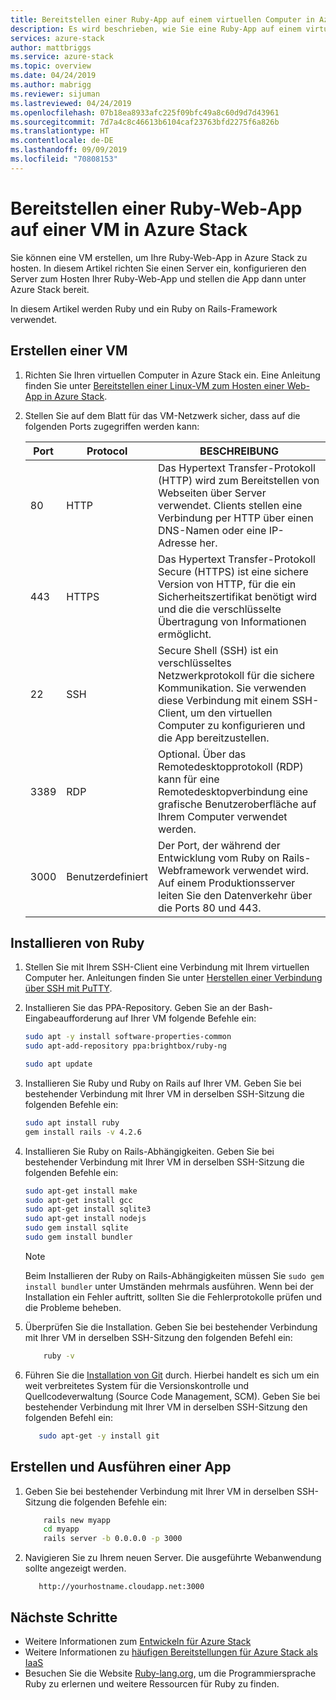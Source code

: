 ```yaml
---
title: Bereitstellen einer Ruby-App auf einem virtuellen Computer in Azure Stack | Microsoft-Dokumentation
description: Es wird beschrieben, wie Sie eine Ruby-App auf einem virtuellen Computer in Azure Stack bereitstellen.
services: azure-stack
author: mattbriggs
ms.service: azure-stack
ms.topic: overview
ms.date: 04/24/2019
ms.author: mabrigg
ms.reviewer: sijuman
ms.lastreviewed: 04/24/2019
ms.openlocfilehash: 07b18ea8933afc225f09bfc49a8c60d9d7d43961
ms.sourcegitcommit: 7d7a4c8c46613b6104caf23763bfd2275f6a826b
ms.translationtype: HT
ms.contentlocale: de-DE
ms.lasthandoff: 09/09/2019
ms.locfileid: "70808153"
---
```

# <a name="deploy-a-ruby-web-app-to-a-vm-in-azure-stack"></a>Bereitstellen einer Ruby-Web-App auf einer VM in Azure Stack

Sie können eine VM erstellen, um Ihre Ruby-Web-App in Azure Stack zu hosten. In diesem Artikel richten Sie einen Server ein, konfigurieren den Server zum Hosten Ihrer Ruby-Web-App und stellen die App dann unter Azure Stack bereit.

In diesem Artikel werden Ruby und ein Ruby on Rails-Framework verwendet.

## <a name="create-a-vm"></a>Erstellen einer VM

1. Richten Sie Ihren virtuellen Computer in Azure Stack ein. Eine Anleitung finden Sie unter [Bereitstellen einer Linux-VM zum Hosten einer Web-App in Azure Stack](azure-stack-dev-start-howto-deploy-linux.md).

2. Stellen Sie auf dem Blatt für das VM-Netzwerk sicher, dass auf die folgenden Ports zugegriffen werden kann:

    | Port | Protocol | BESCHREIBUNG |
    | --- | --- | --- |
    | 80 | HTTP | Das Hypertext Transfer-Protokoll (HTTP) wird zum Bereitstellen von Webseiten über Server verwendet. Clients stellen eine Verbindung per HTTP über einen DNS-Namen oder eine IP-Adresse her. |
    | 443 | HTTPS | Das Hypertext Transfer-Protokoll Secure (HTTPS) ist eine sichere Version von HTTP, für die ein Sicherheitszertifikat benötigt wird und die die verschlüsselte Übertragung von Informationen ermöglicht. |
    | 22 | SSH | Secure Shell (SSH) ist ein verschlüsseltes Netzwerkprotokoll für die sichere Kommunikation. Sie verwenden diese Verbindung mit einem SSH-Client, um den virtuellen Computer zu konfigurieren und die App bereitzustellen. |
    | 3389 | RDP | Optional. Über das Remotedesktopprotokoll (RDP) kann für eine Remotedesktopverbindung eine grafische Benutzeroberfläche auf Ihrem Computer verwendet werden.   |
    | 3000 | Benutzerdefiniert | Der Port, der während der Entwicklung vom Ruby on Rails-Webframework verwendet wird. Auf einem Produktionsserver leiten Sie den Datenverkehr über die Ports 80 und 443. |

## <a name="install-ruby"></a>Installieren von Ruby

1. Stellen Sie mit Ihrem SSH-Client eine Verbindung mit Ihrem virtuellen Computer her. Anleitungen finden Sie unter [Herstellen einer Verbindung über SSH mit PuTTY](azure-stack-dev-start-howto-ssh-public-key.md#connect-with-ssh-by-using-putty).

1. Installieren Sie das PPA-Repository. Geben Sie an der Bash-Eingabeaufforderung auf Ihrer VM folgende Befehle ein:

    ```bash  
    sudo apt -y install software-properties-common
    sudo apt-add-repository ppa:brightbox/ruby-ng

    sudo apt update
    ```

2. Installieren Sie Ruby und Ruby on Rails auf Ihrer VM. Geben Sie bei bestehender Verbindung mit Ihrer VM in derselben SSH-Sitzung die folgenden Befehle ein:

    ```bash  
    sudo apt install ruby
    gem install rails -v 4.2.6
    ```

3. Installieren Sie Ruby on Rails-Abhängigkeiten. Geben Sie bei bestehender Verbindung mit Ihrer VM in derselben SSH-Sitzung die folgenden Befehle ein:

    ```bash  
    sudo apt-get install make
    sudo apt-get install gcc
    sudo apt-get install sqlite3
    sudo apt-get install nodejs
    sudo gem install sqlite
    sudo gem install bundler
    ```

    > [!Note]  
    > Beim Installieren der Ruby on Rails-Abhängigkeiten müssen Sie `sudo gem install bundler` unter Umständen mehrmals ausführen. Wenn bei der Installation ein Fehler auftritt, sollten Sie die Fehlerprotokolle prüfen und die Probleme beheben.

4. Überprüfen Sie die Installation. Geben Sie bei bestehender Verbindung mit Ihrer VM in derselben SSH-Sitzung den folgenden Befehl ein:

    ```bash  
        ruby -v
    ```

3. Führen Sie die [Installation von Git](https://git-scm.com) durch. Hierbei handelt es sich um ein weit verbreitetes System für die Versionskontrolle und Quellcodeverwaltung (Source Code Management, SCM). Geben Sie bei bestehender Verbindung mit Ihrer VM in derselben SSH-Sitzung den folgenden Befehl ein:

    ```bash  
       sudo apt-get -y install git
    ```

## <a name="create-and-run-an-app"></a>Erstellen und Ausführen einer App

1. Geben Sie bei bestehender Verbindung mit Ihrer VM in derselben SSH-Sitzung die folgenden Befehle ein:

    ```bash
        rails new myapp
        cd myapp
        rails server -b 0.0.0.0 -p 3000
    ```

2. Navigieren Sie zu Ihrem neuen Server. Die ausgeführte Webanwendung sollte angezeigt werden.

    ```HTTP  
       http://yourhostname.cloudapp.net:3000
    ```

## <a name="next-steps"></a>Nächste Schritte

- Weitere Informationen zum [Entwickeln für Azure Stack](azure-stack-dev-start.md)
- Weitere Informationen zu [häufigen Bereitstellungen für Azure Stack als IaaS](azure-stack-dev-start-deploy-app.md)
- Besuchen Sie die Website [Ruby-lang.org](https://www.ruby-lang.org), um die Programmiersprache Ruby zu erlernen und weitere Ressourcen für Ruby zu finden.
